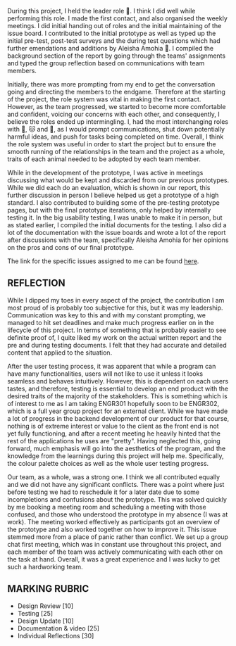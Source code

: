 During this project, I held the leader role 🐻. I think I did well while performing this role. I made the first contact, and also organised the weekly meetings. I did initial handing out of roles and the initial maintaining of the issue board. I contributed to the initial prototype as well as typed up the initial pre-test, post-test surveys and the during test questions which had further emendations and additions by Aleisha Amohia 🐰. I compiled the background section of the report by going through the teams' assignments and typed the group reflection based on communications with team members.

Initially, there was more prompting from my end to get the conversation going and directing the members to the endgame. Therefore at the starting of the project, the role system was vital in making the first contact. However, as the team progressed, we started to become more comfortable and confident, voicing our concerns with each other, and consequently, I believe the roles ended up intermingling. I, had the most interchanging roles with 🐺, 🐱 and 🐰, as I would prompt communications, shut down potentially harmful ideas, and push for tasks being completed on time. Overall, I think the role system was useful in order to start the project but to ensure the smooth running of the relationships in the team and the project as a whole, traits of each animal needed to be adopted by each team member.

While in the development of the prototype, I was active in meetings discussing what would be kept and discarded from our previous prototypes. While we did each do an evaluation, which is shown in our report, this further discussion in person I believe helped us get a prototype of a high standard. I also contributed to building some of the pre-testing prototype pages, but with the final prototype iterations, only helped by internally testing it. In the big usability testing, I was unable to make it in person, but as stated earlier, I compiled the initial documents for the testing. I also did a lot of the documentation with the issue boards and wrote a lot of the report after discussions with the team, specifically Aleisha Amohia for her opinions on the pros and cons of our final prototype.

The link for the specific issues assigned to me can be found [here](https://gitlab.ecs.vuw.ac.nz/swen303-2019-p3/t8/final-project/boards?scope=all&utf8=%E2%9C%93&state=opened&assignee_username=sajwanlava).

## REFLECTION

While I dipped my toes in every aspect of the project, the contribution I am most proud of is probably too subjective for this, but it was my leadership. Communication was key to this and with my constant prompting, we managed to hit set deadlines and make much progress earlier on in the lifecycle of this project. In terms of something that is probably easier to see definite proof of, I quite liked my work on the actual written report and the pre and during testing documents. I felt that they had accurate and detailed content that applied to the situation.

After the user testing process, it was apparent that while a program can have many functionalities, users will not like to use it unless it looks seamless and behaves intuitively. However, this is dependent on each users tastes, and therefore, testing is essential to develop an end product with the desired traits of the majority of the stakeholders. This is something which is of interest to me as I am taking ENGR301 hopefully soon to be ENGR302, which is a full year group project for an external client. While we have made a lot of progress in the backend development of our product for that course, nothing is of extreme interest or value to the client as the front end is not yet fully functioning, and after a recent meeting he heavily hinted that the rest of the applications he uses are "pretty". Having neglected this, going forward, much emphasis will go into the aesthetics of the program, and the knowledge from the learnings during this project will help me. Specifically, the colour palette choices as well as the whole user testing progress.

Our team, as a whole, was a strong one. I think we all contributed equally and we did not have any significant conflicts. There was a point where just before testing we had to reschedule it for a later date due to some incompletions and confusions about the prototype. This was solved quickly by me booking a meeting room and scheduling a meeting with those confused, and those who understood the prototype in my absence (I was at work). The meeting worked effectively as participants got an overview of the prototype and also worked together on how to improve it. This issue stemmed more from a place of panic rather than conflict. We set up a group chat first meeting, which was in constant use throughout this project, and each member of the team was actively communicating with each other on the task at hand. Overall, it was a great experience and I was lucky to get such a hardworking team.

## MARKING RUBRIC

- Design Review \[10\]
- Testing \[25\]
- Design Update \[10\]
- Documentation & video \[25\]
- Individual Reflections \[30\]

